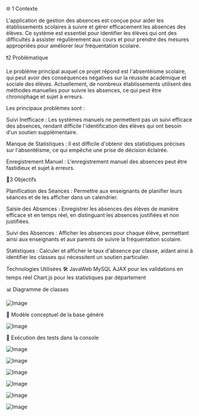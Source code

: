  🌐 1 Contexte

L'application de gestion des absences est conçue pour aider les établissements scolaires à suivre et gérer efficacement les absences des élèves. Ce système est essentiel pour identifier les élèves qui ont des difficultés à assister régulièrement aux cours et pour prendre des mesures appropriées pour améliorer leur fréquentation scolaire.

 ❗️2 Problématique

Le problème principal auquel ce projet répond est l'absentéisme scolaire, qui peut avoir des conséquences négatives sur la réussite académique et sociale des élèves. Actuellement, de nombreux établissements utilisent des méthodes manuelles pour suivre les absences, ce qui peut être chronophage et sujet à erreurs.

Les principaux problèmes sont :

Suivi Inefficace : Les systèmes manuels ne permettent pas un suivi efficace des absences, rendant difficile l'identification des élèves qui ont besoin d'un soutien supplémentaire.

Manque de Statistiques : Il est difficile d'obtenir des statistiques précises sur l'absentéisme, ce qui empêche une prise de décision éclairée.

Enregistrement Manuel : L'enregistrement manuel des absences peut être fastidieux et sujet à erreurs.

 🎯3 Objectifs

Planification des Séances : Permettre aux enseignants de planifier leurs séances et de les afficher dans un calendrier.

Saisie des Absences : Enregistrer les absences des élèves de manière efficace et en temps réel, en distinguant les absences justifiées et non justifiées.

Suivi des Absences : Afficher les absences pour chaque élève, permettant ainsi aux enseignants et aux parents de suivre la fréquentation scolaire.

Statistiques : Calculer et afficher le taux d'absence par classe, aidant ainsi à identifier les classes qui nécessitent un soutien particulier.


Technologies Utilisées 🛠
JavaWeb 
MySQL
AJAX pour les validations en temps réel
Chart.js pour les statistiques par département

📊 Diagramme de classes

![Image](https://github.com/user-attachments/assets/f392fa6f-eb79-49f7-b0b3-6efed0035c83)

🎯 Modèle conceptuel de la base généré

![Image](https://github.com/user-attachments/assets/27b8f2e8-62f6-4544-a2ab-1e2f19c4390b)

🎯 Exécution des tests dans la console

![Image](https://github.com/user-attachments/assets/31aeaf3d-96ee-4c41-a96b-3642ba47c1b7)

![Image](https://github.com/user-attachments/assets/02b03a9b-7900-45ac-9b54-abf0e2ea762a)

![Image](https://github.com/user-attachments/assets/bf898ca6-372e-4fd3-ae3c-dce822ed25c2)

![Image](https://github.com/user-attachments/assets/c8fab49e-335c-4d31-93ed-6bc7a5ad8dd3)

![Image](https://github.com/user-attachments/assets/563bdec7-6986-4d5d-a62b-c7d636eabb01)

![Image](https://github.com/user-attachments/assets/a2609e98-96b8-4988-934d-4e84a3f3c191)



